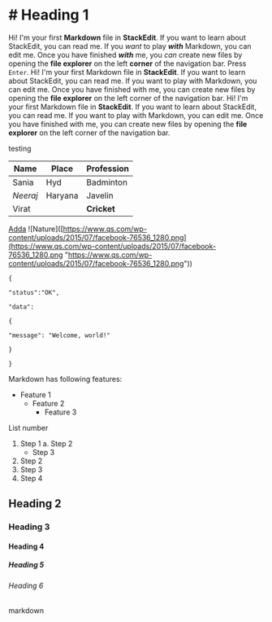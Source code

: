 # # Heading 1
Hi! I'm your first **Markdown** file in **StackEdit**. If you want to learn about StackEdit, you can read me. If you *want* to play ***with*** Markdown, you can edit me. Once you have finished ___with___ me, you _can_ create new files by opening the **file explorer** on the left __corner__ of the navigation bar. Press `Enter`.
Hi! I'm your first Markdown file in **StackEdit**. If you want to learn about StackEdit, you can read me. If you want to play with Markdown, you can edit me. Once you have finished with me, you can create new files by opening the **file explorer** on the left corner of the navigation bar.
Hi! I'm your first Markdown file in **StackEdit**. If you want to learn about StackEdit, you can read me. If you want to play with Markdown, you can edit me. Once you have finished with me, you can create new files by opening the **file explorer** on the left corner of the navigation bar.

testing

Name | Place | Profession
--- | --- | ---
Sania | Hyd | Badminton
_Neeraj_ | Haryana | Javelin
Virat | | **Cricket**


[Adda](https://adda.io/login)
![Nature]([https://www.qs.com/wp-content/uploads/2015/07/facebook-76536_1280.png](https://www.qs.com/wp-content/uploads/2015/07/facebook-76536_1280.png "https://www.qs.com/wp-content/uploads/2015/07/facebook-76536_1280.png"))

```
{

"status":"OK",

"data":

{

"message": "Welcome, world!"

}

}
```
Markdown has following features:
* Feature 1
	* Feature 2
		* Feature 3



List number
1. Step 1
	a. Step 2
	  * Step 3
2. Step 2
3. Step 3
4. Step 4

## Heading 2
### Heading 3
#### Heading 4
##### Heading 5
###### Heading 6
markdown